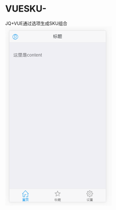 # VUESKU-
JQ+VUE通过选项生成SKU组合
![Image text](https://raw.githubusercontent.com/hongmaju/light7Local/master/img/productShow/20170518152848.png)
